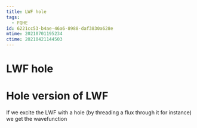 ```yaml
---
title: LWF hole
tags:
  - FQHE
id: 6221cc53-b4ae-46a6-8988-daf3830a628e
mtime: 20210701195234
ctime: 20210421144503
---
```


# LWF hole

# Hole version of LWF

If we excite the LWF with a hole (by threading a flux through it for instance) we get the wavefunction
